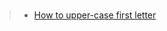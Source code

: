 ### 
> - [How to upper-case first letter](https://stackoverflow.com/questions/26576775/how-to-upper-case-first-letter) 
